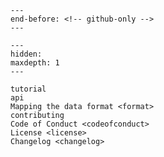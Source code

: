 ```{include} ../README.md
---
end-before: <!-- github-only -->
---
```

```{toctree}
---
hidden:
maxdepth: 1
---

tutorial
api
Mapping the data format <format>
contributing
Code of Conduct <codeofconduct>
License <license>
Changelog <changelog>
```
